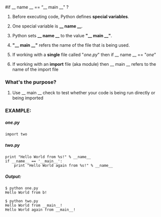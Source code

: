 #if __ name __ == “__ main __" ?

1. Before executing code, Python defines **special variables**.

2. One special variable is **__ name __**.

  1. Python sets **__ name __** to the value **"__ main __"**.

  2. **"__ main __"** refers the name of the file that is being used.

  3. If working with a **single** file called "*one.py*" then if __ name __ == "*one*"

  4. If working with an **import** file (aka module) then __ main __ refers to the name of the import file

### What's the purpose?

1. Use __ main __ check to test whether your code is being run directly or being imported

### EXAMPLE:

##### one.py
```
import two
```

##### two.py
```
print "Hello World from %s!" % __name__
if __name__ == '__main__':
	print "Hello World again from %s!" % __name__
```

##### Output:

```
$ python one.py
Hello World from b!
```
```
$ python two.py
Hello World from __main__!
Hello World again from __main__!
```